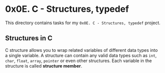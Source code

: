 # 0x0E. C - Structures, typedef

This directory contains tasks for my `0x0E. C - Structures, typedef` project.

## Structures in C

C structure allows you to wrap related variables of different data types into a single variable. A structure can contain any valid data types such as `int`, `char`, `float`, `array`, `pointer` or even other structures. Each variable in the structure is called **structure member**.


